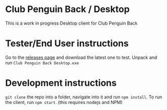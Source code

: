 # Club Penguin Back / Desktop
This is a work in progress Desktop client for Club Penguin Back

# Tester/End User instructions
Go to the [releases page](https://github.com/cpback/desktop/releases) and download the latest one to test. Unpack and run `Club Penguin Back Desktop.exe`

# Development instructions
`git clone` the repo into a folder, navigate into it and run `npm install`. To run the client, run `npm start`. (this requires nodejs and NPM)
